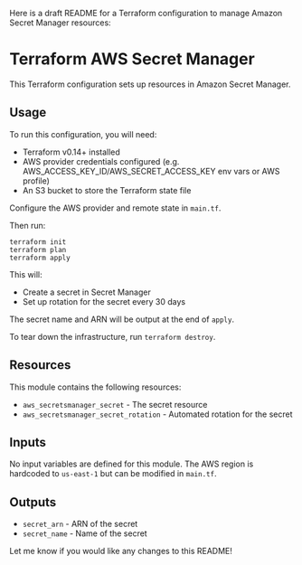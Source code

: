 Here is a draft README for a Terraform configuration to manage Amazon Secret Manager resources:

# Terraform AWS Secret Manager

This Terraform configuration sets up resources in Amazon Secret Manager.

## Usage

To run this configuration, you will need:

- Terraform v0.14+ installed
- AWS provider credentials configured (e.g. AWS_ACCESS_KEY_ID/AWS_SECRET_ACCESS_KEY env vars or AWS profile)
- An S3 bucket to store the Terraform state file

Configure the AWS provider and remote state in `main.tf`.

Then run:

```
terraform init
terraform plan
terraform apply
```

This will:

- Create a secret in Secret Manager
- Set up rotation for the secret every 30 days

The secret name and ARN will be output at the end of `apply`.

To tear down the infrastructure, run `terraform destroy`.

## Resources

This module contains the following resources:

- `aws_secretsmanager_secret` - The secret resource
- `aws_secretsmanager_secret_rotation` - Automated rotation for the secret

## Inputs

No input variables are defined for this module. The AWS region is hardcoded to `us-east-1` but can be modified in `main.tf`.

## Outputs

- `secret_arn` - ARN of the secret 
- `secret_name` - Name of the secret

Let me know if you would like any changes to this README!